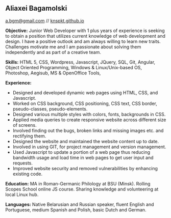 ## Aliaxei  Bagamolski ##
a.bgm@gmail.com // [knspkt.github.io](knspkt.github.io)

**Objective:**
Junior Web Developer with 1 plus years of experience is seeking to obtain a position that utilizes current knowledge of web development and design. I have a positive outlook and am always willing to learn new traits. Challenges motivate me and I am passionate about solving them independently and as part of a creative team.

**Skills:**
HTML 5, CSS, Wordpress, Javascript, JQuery, SQL, Git, Angular, Object Oriented Programming, Windows & Linux/Unix-based OS, Photoshop, Aegisub, MS & OpenOffice Tools,

**Experience:**
* Designed and developed dynamic web pages using HTML, CSS, and Javascript.
* Worked on CSS background, CSS positioning, CSS text, CSS border, pseudo-classes, pseudo-elements.
* Designed various multiple styles with colors, fonts, backgrounds in CSS.
* Applied media queries to create responsive website across different size of screens.
* Involved finding out the bugs, broken links and missing images etc. and rectifying them.
* Designed the website and maintained the website content up to date.
* Involved in using GIT, for project management and version management.
* Used Javascript to update a portion of a web page thus reducing bandwidth usage and load time in web pages to get user input and requests.
* Improved website security and removed vulnerabilities by enhancing existing code.


**Education:**
MA in Roman-Germanic Philology at BSU (Minsk).
Rolling Scopes School online JS course.
Sharing knowledge and volunteering at local Linux hub.

**Languages:**
Native Belarusian and Russian speaker, fluent English and Portuguese, medium Spanish and Polish, basic Dutch and German.